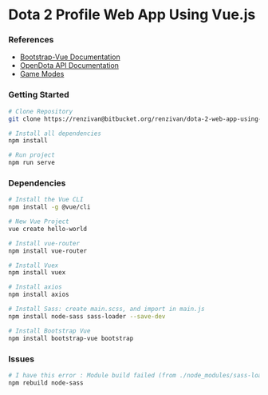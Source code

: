 # Dota 2 Profile Web App Using Vue.js

### References
- [Bootstrap-Vue Documentation](https://bootstrap-vue.js.org/docs)
- [OpenDota API Documentation](https://docs.opendota.com)
- [Game Modes](https://github.com/odota/dotaconstants/blob/master/json/game_mode.json)

### Getting Started
```bash
# Clone Repository
git clone https://renzivan@bitbucket.org/renzivan/dota-2-web-app-using-vue.js.git

# Install all dependencies
npm install

# Run project
npm run serve
```

### Dependencies
```bash
# Install the Vue CLI
npm install -g @vue/cli

# New Vue Project
vue create hello-world

# Install vue-router
npm install vue-router

# Install Vuex
npm install vuex

# Install axios
npm install axios

# Install Sass: create main.scss, and import in main.js
npm install node-sass sass-loader --save-dev

# Install Bootstrap Vue
npm install bootstrap-vue bootstrap
```

### Issues
``` bash
# I have this error : Module build failed (from ./node_modules/sass-loader/lib/loader.js):
npm rebuild node-sass
```